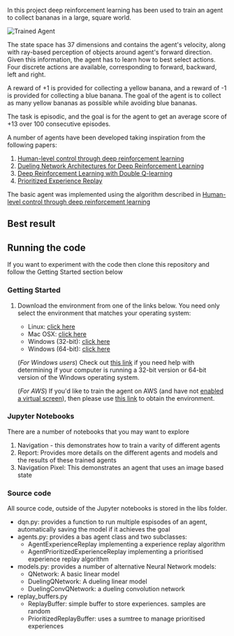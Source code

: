 [//]: # (Image References)

[image1]: https://user-images.githubusercontent.com/10624937/42135619-d90f2f28-7d12-11e8-8823-82b970a54d7e.gif "Trained Agent"

In this project deep reinforcement learning has been used to train an agent to collect bananas in a large, square world.

![Trained Agent][image1]

The state space has 37 dimensions and contains the agent's velocity, along with ray-based perception of objects around agent's forward direction.  Given this information, the agent has to learn how to best select actions.  Four discrete actions are available, corresponding to forward, backward, left and right.

A reward of +1 is provided for collecting a yellow banana, and a reward of -1 is provided for collecting a blue banana.  The goal of the agent is to collect as many yellow bananas as possible while avoiding blue bananas.  

The task is episodic, and the goal is for the agent to get an average score of +13 over 100 consecutive episodes.

A number of agents have been developed taking inspiration from the following papers:

1. [Human-level control through deep reinforcement learning](https://storage.googleapis.com/deepmind-media/dqn/DQNNaturePaper.pdf) 
2. [Dueling Network Architectures for Deep Reinforcement Learning](https://arxiv.org/pdf/1511.06581.pdf)
3. [Deep Reinforcement Learning with Double Q-learning](https://arxiv.org/pdf/1509.06461.pdf)
4. [Prioritized Experience Replay](https://arxiv.org/pdf/1511.05952.pdf)

The basic agent was implemented using the algorithm described in [Human-level control through deep reinforcement learning](https://storage.googleapis.com/deepmind-media/dqn/DQNNaturePaper.pdf) 

## Best result


## Running the code
If you want to experiment with the code then clone this repository and follow the Getting Started section below

### Getting Started

1. Download the environment from one of the links below.  You need only select the environment that matches your operating system:
    - Linux: [click here](https://s3-us-west-1.amazonaws.com/udacity-drlnd/P1/Banana/Banana_Linux.zip)
    - Mac OSX: [click here](https://s3-us-west-1.amazonaws.com/udacity-drlnd/P1/Banana/Banana.app.zip)
    - Windows (32-bit): [click here](https://s3-us-west-1.amazonaws.com/udacity-drlnd/P1/Banana/Banana_Windows_x86.zip)
    - Windows (64-bit): [click here](https://s3-us-west-1.amazonaws.com/udacity-drlnd/P1/Banana/Banana_Windows_x86_64.zip)
    
    (_For Windows users_) Check out [this link](https://support.microsoft.com/en-us/help/827218/how-to-determine-whether-a-computer-is-running-a-32-bit-version-or-64) if you need help with determining if your computer is running a 32-bit version or 64-bit version of the Windows operating system.

    (_For AWS_) If you'd like to train the agent on AWS (and have not [enabled a virtual screen](https://github.com/Unity-Technologies/ml-agents/blob/master/docs/Training-on-Amazon-Web-Service.md)), then please use [this link](https://s3-us-west-1.amazonaws.com/udacity-drlnd/P1/Banana/Banana_Linux_NoVis.zip) to obtain the environment.


### Jupyter Notebooks

There are a number of notebooks that you may want to explore

1. Navigation - this demonstrates how to train a varity of different agents 
2. Report: Provides more details on the different agents and models and the results of these trained agents
3. Navigation Pixel: This demonstrates an agent that uses an image based state

### Source code
All source code, outside of the Jupyter notebooks is stored in the libs folder. 
- dqn.py: provides a function to run multiple espisodes of an agent, automatically saving the model if it achieves the goal
- agents.py: provides a bas agent class and two subclasses:
    - AgentExperienceReplay implementing a experience replay algorithm
    - AgentPrioritizedExperienceReplay implementing a prioritised experience replay algorithm
- models.py: provides a number of alternative Neural Network models:
    - QNetwork: A basic linear model
    - DuelingQNetwork: A dueling linear model 
    - DuelingConvQNetwork: a dueling convolution network
- replay_buffers.py
    - ReplayBuffer: simple buffer to store experiences. samples are random
    - PrioritizedReplayBuffer: uses a sumtree to manage prioritised experiences
    

    




